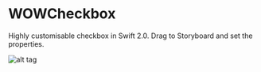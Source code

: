 # WOWCheckbox
Highly customisable checkbox in Swift 2.0. Drag to Storyboard and set the properties.

![alt tag](https://raw.githubusercontent.com/zhouhao27/WOWCheckbox/master/demo.png)
